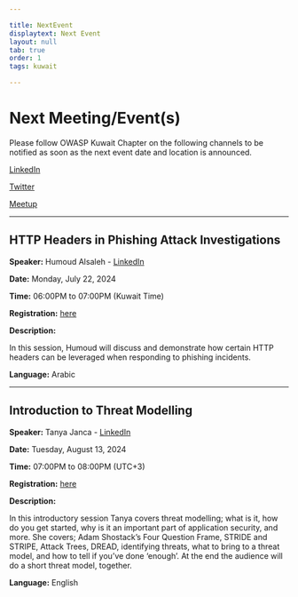 ```yaml
---

title: NextEvent
displaytext: Next Event
layout: null
tab: true
order: 1
tags: kuwait

---
```


# Next Meeting/Event(s)

Please follow OWASP Kuwait Chapter on the following channels to be notified as soon as the next event date and location is announced.

[LinkedIn](https://www.linkedin.com/company/owasp-kuwait-chapter/)

[Twitter](https://twitter.com/OWASPKuwait)

[Meetup](https://www.meetup.com/OWASP-Kuwait-City-Chapter/)

---

## HTTP Headers in Phishing Attack Investigations

**Speaker:** Humoud Alsaleh - [LinkedIn](https://www.linkedin.com/in/humoud-alsaleh-513a9bb8/)

**Date:** Monday, July 22, 2024

**Time:** 06:00PM to 07:00PM (Kuwait Time)

**Registration:** [here](https://www.linkedin.com/events/httpheadersinphishingattackinve7218283407158497280/about/)

**Description:**

In this session, Humoud will discuss and demonstrate how certain HTTP headers can be leveraged when responding to phishing incidents.  

**Language:** Arabic

---

## Introduction to Threat Modelling

**Speaker:** Tanya Janca - [LinkedIn](https://www.linkedin.com/in/tanya-janca/)

**Date:** Tuesday, August 13, 2024

**Time:** 07:00PM to 08:00PM (UTC+3)

**Registration:** [here](https://www.linkedin.com/events/introductiontothreatmodelling7217220176830734337/about/)

**Description:**

In this introductory session Tanya covers threat modelling; what is it, how do you get started, why is it an important part of application security, and more. She covers; Adam Shostack’s Four Question Frame, STRIDE and STRIPE, Attack Trees, DREAD, identifying threats, what to bring to a threat model, and how to tell if you’ve done ‘enough’. At the end the audience will do a short threat model, together. 

**Language:** English
